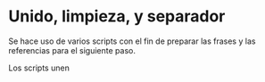 # Unido, limpieza, y separador
Se hace uso de varios scripts con el fin de preparar las frases y las referencias para el siguiente paso.

Los scripts unen